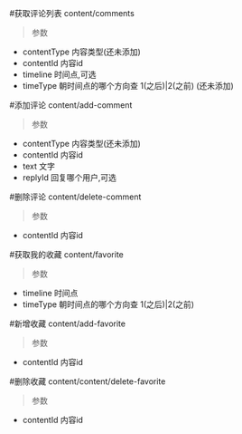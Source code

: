 #获取评论列表
content/comments
> 参数  
* contentType 内容类型(还未添加)  
* contentId 内容id  
* timeline 时间点,可选  
* timeType 朝时间点的哪个方向查 1(之后)|2(之前) (还未添加)  

#添加评论
content/add-comment
> 参数  
* contentType 内容类型(还未添加)  
* contentId 内容id  
* text 文字  
* replyId 回复哪个用户,可选  

#删除评论
content/delete-comment
> 参数  
* contentId 内容id  


#获取我的收藏
content/favorite
> 参数  
* timeline 时间点  
* timeType 朝时间点的哪个方向查 1(之后)|2(之前)  

#新增收藏
content/add-favorite
> 参数  
* contentId 内容id  

#删除收藏
content/content/delete-favorite
> 参数  
* contentId 内容id  